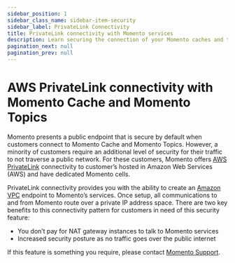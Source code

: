 ```yaml
---
sidebar_position: 1
sidebar_class_name: sidebar-item-security
sidebar_label: PrivateLink Connectivity
title: PrivateLink connectivity with Momento services 
description: Learn securing the connection of your Momento caches and topics with PrivateLink.
pagination_next: null
pagination_prev: null
---
```


# AWS PrivateLink connectivity with Momento Cache and Momento Topics
Momento presents a public endpoint that is secure by default when customers connect to Momento Cache and Momento Topics. However, a minority of customers require an additional level of security for their traffic to not traverse a public network. For these customers, Momento offers [AWS PrivateLink](https://aws.amazon.com/privatelink/) connectivity to customer’s hosted in Amazon Web Services (AWS) and have dedicated Momento cells.

PrivateLink connectivity provides you with the ability to create an [Amazon VPC](https://docs.aws.amazon.com/vpc/latest/userguide/what-is-amazon-vpc.html) endpoint to Momento’s services. Once setup, all communications to and from Momento route over a private IP address space. There are two key benefits to this connectivity pattern for customers in need of this security feature:
* You don’t pay for NAT gateway instances to talk to Momento services
* Increased security posture as no traffic goes over the public internet

If this feature is something you require, please contact [Momento Support](mailto:support@momentohq.com).
